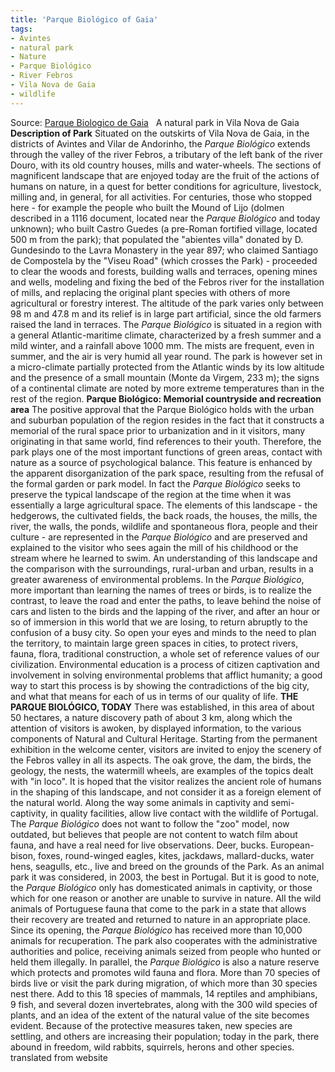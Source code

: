 ```yaml
---
title: 'Parque Biológico of Gaia'
tags: 
- Avintes
- natural park
- Nature
- Parque Biológico
- River Febros
- Vila Nova de Gaia
- wildlife
---
```


Source: [Parque Biologico de Gaia](http://www.parquebiologico.pt/index.php)   A natural park in Vila Nova de Gaia **Description of Park** Situated on the outskirts of Vila Nova de Gaia, in the districts of Avintes and Vilar de Andorinho, the _Parque Biológico_ extends through the valley of the river Febros, a tributary of the left bank of the river Douro, with its old country houses, mills and water-wheels. The sections of magnificent landscape that are enjoyed today are the fruit of the actions of humans on nature, in a quest for better conditions for agriculture, livestock, milling and, in general, for all activities. For centuries, those who stopped here - for example the people who built the Mound of Lijo (dolmen described in a 1116 document, located near the _Parque Biológico_ and today unknown); who built Castro Guedes (a pre-Roman fortified village, located 500 m from the park); that populated the "abientes villa" donated by D. Gundesindo to the Lavra Monastery in the year 897; who claimed Santiago de Compostela by the "Viseu Road" (which crosses the Park) - proceeded to clear the woods and forests, building walls and terraces, opening mines and wells, modeling and fixing the bed of the Febros river for the installation of mills, and replacing the original plant species with others of more agricultural or forestry interest. The altitude of the park varies only between 98 m and 47.8 m and its relief is in large part artificial, since the old farmers raised the land in terraces. The _Parque Biológico_ is situated in a region with a general Atlantic-maritime climate, characterized by a fresh summer and a mild winter, and a rainfall above 1000 mm. The mists are frequent, even in summer, and the air is very humid all year round. The park is however set in a micro-climate partially protected from the Atlantic winds by its low altitude and the presence of a small mountain (Monte da Virgem, 233 m); the signs of a continental climate are noted by more extreme temperatures than in the rest of the region. **Parque Biológico: Memorial countryside and recreation area** The positive approval that the Parque Biológico holds with the urban and suburban population of the region resides in the fact that it constructs a memorial of the rural space prior to urbanization and in it visitors, many originating in that same world, find references to their youth. Therefore, the park plays one of the most important functions of green areas, contact with nature as a source of psychological balance. This feature is enhanced by the apparent disorganization of the park space, resulting from the refusal of the formal garden or park model. In fact the _Parque Biológico_ seeks to preserve the typical landscape of the region at the time when it was essentially a large agricultural space. The elements of this landscape - the hedgerows, the cultivated fields, the back roads, the houses, the mills, the river, the walls, the ponds, wildlife and spontaneous flora, people and their culture - are represented in the _Parque Biológico_ and are preserved and explained to the visitor who sees again the mill of his childhood or the stream where he learned to swim. An understanding of this landscape and the comparison with the surroundings, rural-urban and urban, results in a greater awareness of environmental problems. In the _Parque Biológico_, more important than learning the names of trees or birds, is to realize the contrast, to leave the road and enter the paths, to leave behind the noise of cars and listen to the birds and the lapping of the river, and after an hour or so of immersion in this world that we are losing, to return abruptly to the confusion of a busy city. So open your eyes and minds to the need to plan the territory, to maintain large green spaces in cities, to protect rivers, fauna, flora, traditional construction, a whole set of reference values ​​of our civilization. Environmental education is a process of citizen captivation and involvement in solving environmental problems that afflict humanity; a good way to start this process is by showing the contradictions of the big city, and what that means for each of us in terms of our quality of life. **THE PARQUE BIOLÓGICO, TODAY** There was established, in this area of ​​about 50 hectares, a nature discovery path of about 3 km, along which the attention of visitors is awoken, by displayed information, to the various components of Natural and Cultural Heritage. Starting from the permanent exhibition in the welcome center, visitors are invited to enjoy the scenery of the Febros valley in all its aspects. The oak grove, the dam, the birds, the geology, the nests, the watermill wheels, are examples of the topics dealt with "in loco". It is hoped that the visitor realizes the ancient role of humans in the shaping of this landscape, and not consider it as a foreign element of the natural world. Along the way some animals in captivity and semi-captivity, in quality facilities, allow live contact with the wildlife of Portugal. The _Parque Biológico_ does not want to follow the "zoo" model, now outdated, but believes that people are not content to watch film about fauna, and have a real need for live observations. Deer, bucks. European-bison, foxes, round-winged eagles, kites, jackdaws, mallard-ducks, water hens, seagulls, etc., live and breed on the grounds of the Park. As an animal park it was considered, in 2003, the best in Portugal. But it is good to note, the _Parque Biológico_ only has domesticated animals in captivity, or those which for one reason or another are unable to survive in nature. All the wild animals of Portuguese fauna that come to the park in a state that allows their recovery are treated and returned to nature in an appropriate place. Since its opening, the _Parque Biológico_ has received more than 10,000 animals for recuperation. The park also cooperates with the administrative authorities and police, receiving animals seized from people who hunted or held them illegally. In parallel, the _Parque Biológico_ is also a nature reserve which protects and promotes wild fauna and flora. More than 70 species of birds live or visit the park during migration, of which more than 30 species nest there. Add to this 18 species of mammals, 14 reptiles and amphibians, 9 fish, and several dozen invertebrates, along with the 300 wild species of plants, and an idea of ​​the extent of the natural value of the site becomes evident. Because of the protective measures taken, new species are settling, and others are increasing their population; today in the park, there abound in freedom, wild rabbits, squirrels, herons and other species. translated from website